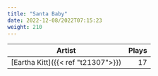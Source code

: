 ```yaml
---
title: "Santa Baby"
date: 2022-12-08/2022T07:15:23
weight: 210
---
```




 Artist | Plays 
----- | -----:
[Eartha Kitt]({{< ref "t21307">}}) | 17
